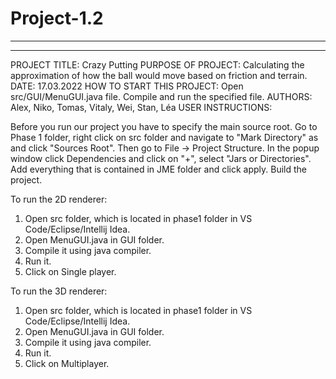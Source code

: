 # Project-1.2
------------------------------------------------------------------------

------------------------------------------------------------------------

PROJECT TITLE: Crazy Putting
PURPOSE OF PROJECT: Calculating the approximation of how the ball would move based on friction and terrain.
DATE: 17.03.2022
HOW TO START THIS PROJECT: Open src/GUI/MenuGUI.java file. Compile and run the specified file.
AUTHORS: Alex, Niko, Tomas, Vitaly, Wei, Stan, Léa
USER INSTRUCTIONS:

Before you run our project you have to specify the main source root.
Go to Phase 1 folder, right click on src folder and navigate to "Mark Directory" as and click "Sources Root".
Then go to File -> Project Structure.
In the popup window click Dependencies and click on "+", select "Jars or Directories".
Add everything that is contained in JME folder and click apply.
Build the project.

To run the 2D renderer:
1. Open src folder, which is located in phase1 folder in VS Code/Eclipse/Intellij Idea.
2. Open MenuGUI.java in GUI folder.
3. Compile it using java compiler.
4. Run it.
5. Click on Single player.

To run the 3D renderer:
1. Open src folder, which is located in phase1 folder in VS Code/Eclipse/Intellij Idea.
2. Open MenuGUI.java in GUI folder.
3. Compile it using java compiler.
4. Run it.
5. Click on Multiplayer.
